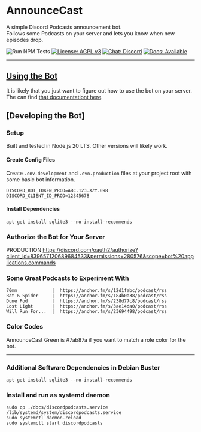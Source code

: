 # AnnounceCast

A simple Discord Podcasts announcement bot.  
Follows some Podcasts on your server and lets you know when new episodes drop.

![Run NPM Tests](https://github.com/jimlind/AnnounceCast/actions/workflows/run-npm-tests.yml/badge.svg)
[![License: AGPL v3](https://img.shields.io/badge/License-AGPL_v3-blue?logo=gnu&logoColor=white)](https://www.gnu.org/licenses/agpl-3.0)
[![Chat: Discord](https://img.shields.io/badge/Chat-Discord-7289da?logo=discord&logoColor=white)](https://discord.gg/sEjJTTjG3M)
[![Docs: Available](https://img.shields.io/badge/Docs-Available-green?logo=googledocs&logoColor=white)](https://jimlind.github.io/AnnounceCast/)

---

## [Using the Bot](https://jimlind.github.io/AnnounceCast/)

It is likely that you just want to figure out how to use the bot on your server. The can find [that documentationt here](https://jimlind.github.io/AnnounceCast/).

## [Developing the Bot]

### Setup

Built and tested in Node.js 20 LTS. Other versions will likely work.

#### Create Config Files

Create `.env.development` and `.evn.production` files at your project root with some basic bot information.

```
DISCORD_BOT_TOKEN_PROD=ABC.123.XZY.098
DISCORD_CLIENT_ID_PROD=12345678
```

#### Install Dependencies

```shell
apt-get install sqlite3 --no-install-recommends
```

### Authorize the Bot for Your Server

PRODUCTION
https://discord.com/oauth2/authorize?client_id=839657120689684533&permissions=280576&scope=bot%20applications.commands

### Some Great Podcasts to Experiment With

```
70mm             |  https://anchor.fm/s/12d1fabc/podcast/rss
Bat & Spider     |  https://anchor.fm/s/184b0a38/podcast/rss
Dune Pod         |  https://anchor.fm/s/238d77c8/podcast/rss
Lost Light       |  https://anchor.fm/s/3ae14da0/podcast/rss
Will Run For...  |  https://anchor.fm/s/23694498/podcast/rss
```

### Color Codes

AnnounceCast Green is #7ab87a if you want to match a role color for the bot.

---

### Additional Software Dependencies in Debian Buster

```shell
apt-get install sqlite3 --no-install-recommends
```

### Install and run as systemd daemon

```shell
sudo cp ./docs/discordpodcasts.service /lib/systemd/system/discordpodcasts.service
sudo systemctl daemon-reload
sudo systemctl start discordpodcasts
```
